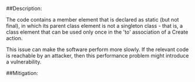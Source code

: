 ##Description:

The code contains a member element that is declared as static (but not final), in which its parent class element is not a singleton class - that is, a class element that can be used only once in the 'to' association of a Create action.

This issue can make the software perform more slowly. If the relevant code is reachable by an attacker, then this performance problem might introduce a vulnerability.

##Mitigation:
